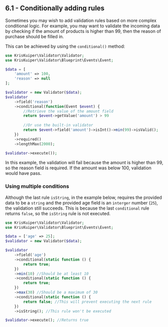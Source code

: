 ## 6.1 - Conditionally adding rules

Sometimes you may wish to add validation rules based on more complex conditional logic. For example, you may want to validate the incoming data by checking if the amount of products is higher than 99, then the reason of purchase should be filled in.

This can be achieved by using the `conditional()` method:

```php
use KrisKuiper\Validator\Validator;
use KrisKuiper\Validator\Blueprint\Events\Event;

$data = [
    'amount' => 100,
    'reason' => null
];

$validator = new Validator($data);
$validator
    ->field('reason')
    ->conditional(function(Event $event) {
        //Retrieve the value of the amount field
        return $event->getValue('amount') > 99
        
        //Or use the built-in validator
        return $event->field('amount')->isInt()->min(99)->isValid();
    })
    ->required()
    ->lengthMax(2000);

$validator->execute());
```

In this example, the validation will fail because the amount is higher than 99, so the reason field is required. If the amount was below 100, validation would have pass.



### Using multiple conditions

Although the last rule `isString`, in the example below, requires the provided data to be a `string` and the provided age field is an `interger` number (`25`), the validation still succeeds. This is because the last `conditional` rule returns `false`, so the `isString` rule is not executed.

```php
use KrisKuiper\Validator\Validator;
use KrisKuiper\Validator\Blueprint\Events\Event;

$data = ['age' => 25];
$validator = new Validator($data);

$validator
    ->field('age')
    ->conditional(static function () {
        return true;
    })
    ->min(10) //Should be at least 10
    ->conditional(static function () {
        return true;
    })
    ->max(30) //Should be a maximum of 30
    ->conditional(static function () {
        return false; //This will prevent executing the next rule
    })
    ->isString(); //This rule won't be executed

$validator->execute(); //Returns true
```
